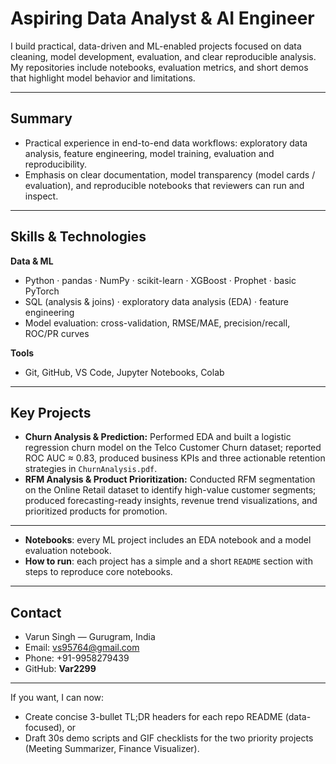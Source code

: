 # **Aspiring Data Analyst & AI Engineer**


I build practical, data-driven and ML-enabled projects focused on data cleaning, model development, evaluation, and clear reproducible analysis. My repositories include notebooks, evaluation metrics, and short demos that highlight model behavior and limitations.

---

## Summary

* Practical experience in end-to-end data workflows: exploratory data analysis, feature engineering, model training, evaluation and reproducibility.
* Emphasis on clear documentation, model transparency (model cards / evaluation), and reproducible notebooks that reviewers can run and inspect.

---

## Skills & Technologies

**Data & ML**

* Python · pandas · NumPy · scikit-learn · XGBoost · Prophet · basic PyTorch
* SQL (analysis & joins) · exploratory data analysis (EDA) · feature engineering
* Model evaluation: cross-validation, RMSE/MAE, precision/recall, ROC/PR curves

**Tools**

* Git, GitHub, VS Code, Jupyter Notebooks, Colab

---

## Key Projects

* **Churn Analysis & Prediction:** Performed EDA and built a logistic regression churn model on the Telco Customer Churn dataset; reported ROC AUC ≈ 0.83, produced business KPIs and three actionable retention strategies in `ChurnAnalysis.pdf`.
* **RFM Analysis & Product Prioritization:** Conducted RFM segmentation on the Online Retail dataset to identify high-value customer segments; produced forecasting-ready insights, revenue trend visualizations, and prioritized products for promotion.

---

* **Notebooks**: every ML project includes an EDA notebook and a model evaluation notebook.
* **How to run**: each project has a simple and a short `README` section with steps to reproduce core notebooks.

---


## Contact

* Varun Singh — Gurugram, India
* Email: [vs95764@gmail.com](mailto:vs95764@gmail.com)
* Phone: +91-9958279439
* GitHub: **Var2299**

---

If you want, I can now:

* Create concise 3-bullet TL;DR headers for each repo README (data-focused), or
* Draft 30s demo scripts and GIF checklists for the two priority projects (Meeting Summarizer, Finance Visualizer).
